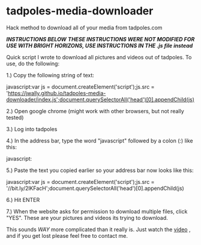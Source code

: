 # tadpoles-media-downloader
Hack method to download all of your media from tadpoles.com

***INSTRUCTIONS BELOW***
***THESE INSTRUCTIONS WERE NOT MODIFIED FOR USE WITH BRIGHT HORIZONS, USE INSTRUCTIONS IN THE .js file instead***

Quick script I wrote to download all pictures and videos out of tadpoles. To use, do the following:

1.) Copy the following string of text:

javascript:var js = document.createElement('script');js.src = 'https://jwally.github.io/tadpoles-media-downloader/index.js';document.querySelectorAll('head')[0].appendChild(js)

2.) Open google chrome (might work with other browsers, but not really tested)

3.) Log into tadpoles

4.) In the address bar, type the word "javascript" followed by a colon (:) like this:

javascript:

5.) Paste the text you copied earlier so your address bar now looks like this:

javascript:var js = document.createElement('script');js.src = '//bit.ly/2lKFacH';document.querySelectorAll('head')[0].appendChild(js)

6.) Hit ENTER

7.) When the website asks for permission to download multiple files, click "YES". These are your pictures and videos its trying to download.

This sounds *WAY* more complicated than it really is.
Just watch the [video](https://www.youtube.com/watch?v=c54Zx0Dx_A4)
, and if you get lost please feel free to contact me.
